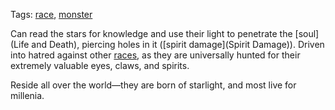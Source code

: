 Tags: [race](Races), [monster](Monsters)

Can read the stars for knowledge and use their light to penetrate the [soul](Life and Death), piercing holes in it ([spirit damage](Spirit Damage)). Driven into hatred against other [races](Races), as they are universally hunted for their extremely valuable eyes, claws, and spirits.

Reside all over the world—they are born of starlight, and most live for millenia. 